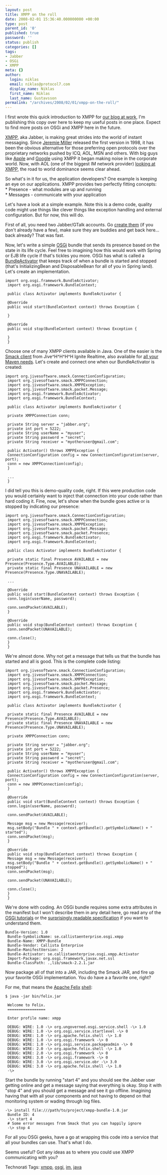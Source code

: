 ```yaml
---
layout: post
title: XMPP on the roll
date: 2008-02-01 15:36:40.000000000 +00:00
type: post
parent_id: '0'
published: true
password: ''
status: publish
categories: []
tags:
- Jabber
- OSGi
- XMPP
meta: {}
author:
  login: niklas
  email: niklas@protocol7.com
  display_name: Niklas
  first_name: Niklas
  last_name: Gustavsson
permalink: "/archives/2008/02/01/xmpp-on-the-roll/"
---
```

I first wrote this quick introduction to XMPP for [our blog at work](http://wiki.callistaenterprise.se/display/CallistaCom/2008/02/01/XMPP+on+the+roll), I'm publishing this copy over here to keep my useful posts in one place. Expect to find more posts on OSGi and XMPP here in the future.

[XMPP](http://www.xmpp.org/), aka Jabber, is making great strides into the world of instant messaging. Since [Jeremie Miller](http://www.jeremie.com/blog/) released the first version in 1998, it has been the obvious alternative for those preferring open protocols over the proprietary networks pushed by ICQ, AOL, MSN and others. With big guys like [Apple](http://www.apple.com/se/server/macosx/features/ichat.html) and [Google](http://code.google.com/apis/talk/open_communications.html) using XMPP it began making noise in the corporate world. Now, with AOL (one of the biggest IM network provider) [looking at XMPP](http://florianjensen.com/2008/01/17/aol-adopting-xmpp-aka-jabber/), the road to world dominance seems clear ahead.

So what's in it for us, the application developers? One example is keeping an eye on our applications. XMPP provides two perfectly fitting concepts:  
\* Presence - what modules are up and running  
\* Messages - communicate with your application

Let's have a look at a simple example. Note this is a demo code, quality code might use things like clever things like exception handling and external configuration. But for now, this will do.

First of all, you need two Jabber/GTalk accounts. Go [create them](http://www.jabber.org/user/userguide/#register) (if you don't already have a few), make sure they are buddies and get back here... back already? That was fast.

Now, let's write a simple [OSGi](http://www.osgi.org/) bundle that sends its presence based on the state in its life cycle. Feel free to imagining how this would work with Spring or EJB life cycle if that's tickles you more. OSGi has what is called a [BundleActivator](http://www2.osgi.org/javadoc/r4/org/osgi/framework/BundleActivator.html) that keeps track of when a bundle is started and stopped (that's InitializingBean and DisposableBean for all of you in Spring land). Let's create an implementation.

```
import org.osgi.framework.BundleActivator; import org.osgi.framework.BundleContext;  public class Activator implements BundleActivator {  @Override public void start(BundleContext context) throws Exception {  }  @Override public void stop(BundleContext context) throws Exception {  } }
```

Choose one of many XMPP clients available in Java. One of the easier is the [Smack client](http://www.igniterealtime.org/projects/smack/index.jsp) from Jive^H^H^H^H Ignite Realtime, also available for [all your Maven needs](http://www.mvnrepository.com/artifact/jivesoftware/smack). Let's create and connect one when our BundleActivator is created:

```
import org.jivesoftware.smack.ConnectionConfiguration; import org.jivesoftware.smack.XMPPConnection; import org.jivesoftware.smack.XMPPException; import org.jivesoftware.smack.packet.Message; import org.osgi.framework.BundleActivator; import org.osgi.framework.BundleContext;  public class Activator implements BundleActivator {  private XMPPConnection conn;  private String server = "jabber.org"; private int port = 5222; private String userName = "myuser"; private String password = "secret"; private String receiver = "myotheruser@gmail.com";  public Activator() throws XMPPException { ConnectionConfiguration config = new ConnectionConfiguration(server, port); conn = new XMPPConnection(config); }  ... }
```

I did tell you this is demo-quality code, right. If this were production code you would certainly want to inject that connection into your code rather than hard coding it. Fine, now, let's show when the bundle goes active or is stopped by indicating our presence:

```
import org.jivesoftware.smack.ConnectionConfiguration; import org.jivesoftware.smack.XMPPConnection; import org.jivesoftware.smack.XMPPException; import org.jivesoftware.smack.packet.Message; import org.jivesoftware.smack.packet.Presence; import org.osgi.framework.BundleActivator; import org.osgi.framework.BundleContext;  public class Activator implements BundleActivator {  private static final Presence AVAILABLE = new Presence(Presence.Type.AVAILABLE); private static final Presence UNAVAILABLE = new Presence(Presence.Type.UNAVAILABLE);  ...  @Override public void start(BundleContext context) throws Exception { conn.login(userName, password);  conn.sendPacket(AVAILABLE); }  @Override public void stop(BundleContext context) throws Exception { conn.sendPacket(UNAVAILABLE);  conn.close(); } }
```

We're almost done. Why not get a message that tells us that the bundle has started and all is good. This is the complete code listing:

```
import org.jivesoftware.smack.ConnectionConfiguration; import org.jivesoftware.smack.XMPPConnection; import org.jivesoftware.smack.XMPPException; import org.jivesoftware.smack.packet.Message; import org.jivesoftware.smack.packet.Presence; import org.osgi.framework.BundleActivator; import org.osgi.framework.BundleContext;  public class Activator implements BundleActivator {  private static final Presence AVAILABLE = new Presence(Presence.Type.AVAILABLE); private static final Presence UNAVAILABLE = new Presence(Presence.Type.UNAVAILABLE);  private XMPPConnection conn;  private String server = "jabber.org"; private int port = 5222; private String userName = "myuser"; private String password = "secret"; private String receiver = "myotheruser@gmail.com";  public Activator() throws XMPPException { ConnectionConfiguration config = new ConnectionConfiguration(server, port); conn = new XMPPConnection(config); }  @Override public void start(BundleContext context) throws Exception { conn.login(userName, password);  conn.sendPacket(AVAILABLE);  Message msg = new Message(receiver); msg.setBody("Bundle " + context.getBundle().getSymbolicName() + " started"); conn.sendPacket(msg); }  @Override public void stop(BundleContext context) throws Exception { Message msg = new Message(receiver); msg.setBody("Bundle " + context.getBundle().getSymbolicName() + " stopped"); conn.sendPacket(msg);  conn.sendPacket(UNAVAILABLE);  conn.close(); } }
```

We're done with coding. An OSGi bundle requires some extra attributes in the manifest but I won't describe them in any detail here, go read any of the [OSGi tutorials](http://www.google.se/search?q=osgi+tutorial) or the [surprisingly readable specification](http://www2.osgi.org/Download/Release4V40) if you want to understand them.

```
Bundle-Version: 1.0 Bundle-SymbolicName: se.callistaenterprise.osgi.xmpp Bundle-Name: XMPP-Bundle Bundle-Vendor: Callista Enterprise Bundle-ManifestVersion: 2 Bundle-Activator: se.callistaenterprise.osgi.xmpp.Activator Import-Package: org.osgi.framework,javax.net.ssl Bundle-ClassPath: .,lib/smack-2.2.1.jar
```

Now package all of that into a JAR, including the Smack JAR, and fire up your favorite OSGi implementation. You do have a a favorite one, right?

For me, that means the [Apache Felix](http://felix.apache.org/) [shell](http://felix.apache.org/site/apache-felix-usage-documentation.html):

```
$ java -jar bin/felix.jar  Welcome to Felix. =================  Enter profile name: xmpp  DEBUG: WIRE: 1.0 -\> org.ungoverned.osgi.service.shell -\> 1.0 DEBUG: WIRE: 1.0 -\> org.osgi.service.startlevel -\> 0 DEBUG: WIRE: 1.0 -\> org.apache.felix.shell -\> 1.0 DEBUG: WIRE: 1.0 -\> org.osgi.framework -\> 0 DEBUG: WIRE: 1.0 -\> org.osgi.service.packageadmin -\> 0 DEBUG: WIRE: 2.0 -\> org.apache.felix.shell -\> 1.0 DEBUG: WIRE: 2.0 -\> org.osgi.framework -\> 0 DEBUG: WIRE: 3.0 -\> org.osgi.framework -\> 0 DEBUG: WIRE: 3.0 -\> org.osgi.service.obr -\> 3.0 DEBUG: WIRE: 3.0 -\> org.apache.felix.shell -\> 1.0 -\>
```

Start the bundle by running "start 4" and you should see the Jabber user getting online and get a message saying that everything is okay. Stop it with "stop 4" and you should get a message and see it go offline. Imagining having that with all your components and not having to depend on that monitoring system or wading through log files.

```
-\> install file:///path/to/project/xmpp-bundle-1.0.jar Bundle ID: 4 -\> start 4 # Some error messages from Smack that you can happily ignore -\> stop 4
```

For all you OSGi geeks, have a go at wrapping this code into a service that all your bundles can use. That's what I do.

Seems useful? Got any ideas as to where you could use XMPP communicating with you?

Technorati Tags: [xmpp](http://technorati.com/tag/xmpp), [osgi](http://technorati.com/tag/osgi), [im](http://technorati.com/tag/im), [java](http://technorati.com/tag/java)

